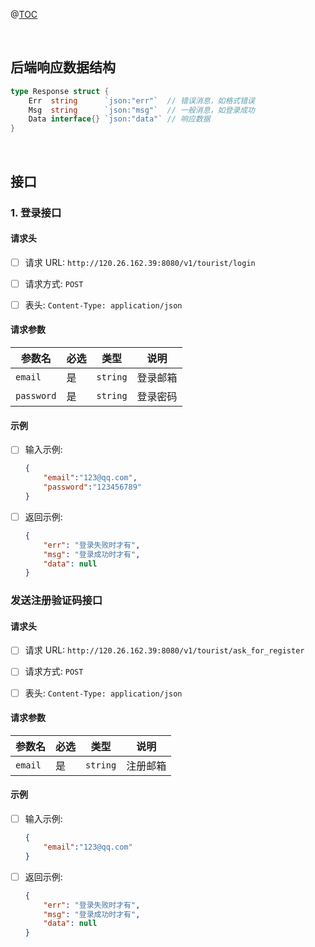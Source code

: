 @[TOC](接口)

 
<br>

## 后端响应数据结构
```go
type Response struct {
	Err  string      `json:"err"`  // 错误消息，如格式错误
	Msg  string      `json:"msg"`  // 一般消息，如登录成功
	Data interface{} `json:"data"` // 响应数据
}
```

<br>

## 接口
### 1. 登录接口

#### 请求头
- [ ] 请求 URL: `http://120.26.162.39:8080/v1/tourist/login`
- [ ] 请求方式: `POST`
- [ ] 表头: `Content-Type: application/json`


#### 请求参数
	
参数名|必选|类型|说明
-|-|-|-
`email`|是|`string`|登录邮箱
`password`|是| `string`|登录密码

#### 示例
- [ ] 输入示例:
	```json
	{
		"email":"123@qq.com",
		"password":"123456789"
	}
	```

- [ ] 返回示例:
	```json
	{
		"err": "登录失败时才有",
		"msg": "登录成功时才有",
		"data": null
	}
	```
	
### 发送注册验证码接口

#### 请求头
- [ ] 请求 URL: `http://120.26.162.39:8080/v1/tourist/ask_for_register`
- [ ] 请求方式: `POST`
- [ ] 表头: `Content-Type: application/json`


#### 请求参数
	
参数名|必选|类型|说明
-|-|-|-
`email`|是|`string`|注册邮箱

#### 示例
- [ ] 输入示例:
	```json
	{
		"email":"123@qq.com"
	}
	```

- [ ] 返回示例:
	```json
	{
		"err": "登录失败时才有",
		"msg": "登录成功时才有",
		"data": null
	}
	```



